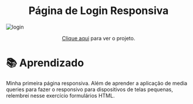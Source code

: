 <h1 align="center">Página de Login Responsiva </h1>

![login](https://user-images.githubusercontent.com/115197222/197628324-19968979-f874-48d9-9dbe-8ea8d2719fb2.PNG)
<p align="center"><a href="https://login-pi-six.vercel.app/">Clique aqui</a> para ver o projeto.</p>

<h1> 📚 Aprendizado</h1>
<p> Minha primeira página responsiva. Além de aprender a aplicação de media queries para fazer o responsivo para dispositivos de telas pequenas, relembrei nesse exercício formulários HTML.</p>

